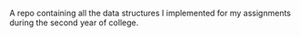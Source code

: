 
A repo containing all the data structures I implemented
for my assignments during the second year of college.





